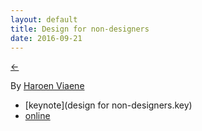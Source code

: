 ```yaml
---
layout: default
title: Design for non-designers
date: 2016-09-21
---
```


[←](../..)

By [Haroen Viaene](https://haroen.me)

* [keynote](design for non-designers.key)
* [online](presentation)
